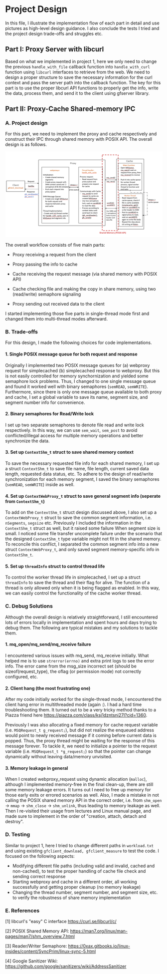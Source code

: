 # Project Design
In this file, I illustrate the implementation flow of each part in detail and use pictures as high-level design guidance. I also conclude the tests I tried and the project design trade-offs and struggles etc.

## Part I: Proxy Server with libcurl

Based on what we implemented in project 1, here we only need to change the previous `handle_with_file` callback function into  `handle_with_curl` function using `libcurl` interfaces to retrieve from the web. We need to design a proper structure to save the necessary information for the curl context and pass the server path into the callback function. The key for this part is to use the proper libcurl API functions to properly get the info, write the data, process them, and send it to the client using gfserver library.

## Part II: Proxy-Cache Shared-memory IPC

### A. Project design
For this part, we need to implement the proxy and cache respectively and construct their IPC through shared memory with POSIX API. The overall design is as follows.

![Proxy Cache Communication Flow](docs/design.png)

The overall workflow consists of five main parts:

- Proxy receiving a request from the client

- Proxy passing the info to cache

- Cache receiving the request message (via shared memory with POSIX API) 

- Cache checking file and making the copy in share memory, using two (read/write) semaphore signaling

- Proxy sending out received data to the client

I started implementing those five parts in single-thread mode first and changed them into multi-thread modes afterward.

### B. Trade-offs
For this design, I made the following choices for code implementations.

#### 1. Single POSIX message queue for both request and response
Originally I implemented two POSIX message queues for (a) webproxy request for simplecached (b) simplecached response to webproxy. But this is not easily controlled for memory synchornization and yielded some semaphore lock problems. Thus, I changed to one single message queue and found it worked well with binary semaphores (`semREAD`, `semWRITE`). Furthermore, since there is only one message queue available to both proxy and cache, I set a global variable to save its name, segment size, and segment number info for convenience.

#### 2. Binary semaphores for Read/Write lock
I set up two separate semaphores to denote file read and write lock respectively. In this way, we can use  `sem_wait`, `sem_post` to avoid conflicted/illegal access for multiple memory operations and better synchronize the data.

#### 3. Set up `ContextShm_t` struct to save shared memory context
To save the necessary requested file info for each shared memory, I set up a struct `ContextShm_t` to save file name, file length, current saved data length, requested data status, etc. To adhere to the design of read/write synchronization for each memory segment, I saved the binary semaphores (`semREAD`, `semWRITE`) inside as well.

#### 4. Set up `ContextWebProxy_t` struct to save general segment info (seperate from `ContextShm_t`)
To add on the `ContextShm_t` struct design discussed above, I also set up a `ContextWebProxy_t` struct to save the common segment information, i.e. `nSegments`, `segsize` etc. Previously I included the information in the `ContextShm_t` struct as well, but it raised some failure When segment size is small. I noticed some file transfer uncomplete failure under the scenario that the designed `ContextShm_t` type variable might not fit in the shared memory. To reconcile this conflict, I separated the common segment info into a new struct `ContextWebProxy_t`, and only saved segment memory-specific info in `ContextShm_t`.


#### 5. Set up `threadInfo` struct to control thread life
To control the worker thread life in simplecached, I set up a struct `threadInfo` to save the thread and their flag for alive. The function of a thread is only allowed only when it is being flagged as enabled. In this way, we can easily control the functionality of the cache worker thread.

### C. Debug Solutions
Although the overall design is relatively straightforward, I still encountered lots of errors locally in implementation and spent hours and days trying to debug them. The following are typical mistakes and my solutions to tackle them.

#### 1. mq_open/mq_send/mq_receive failure
I encountered various issues with mq_send, mq_receive initially. What helped me is to use `strerror(errno)` and extra print logs to see the error info. The error came from the msg_size incorrect set (should be sizeof(request_type), the oflag (or permission mode) not correctly configured, etc.

#### 2. Client hang (the most frustrating one)
After my code initially worked for the single-thread mode, I encountered the client hang error in multithreaded mode (again :). I had a hard time troubleshooting them. It turned out to be a very tricky method thanks to a Piazza friend here https://piazza.com/class/ksj1dzntsni27l?cid=1360.

Previously I was also allocating a fixed memory for cache request variable (i.e. `MSQRequest_t g_request;`), but did not realize the enqueued address would point to newly received message if it coming before current data is popped. Thus, the proxy thread might be waiting for the response of this message forever. To tackle it, we need to initialize a pointer to the request variable (i.e. `MSQRequest_t *g_request;`) so that the pointer can change dynamically without leaving data/memory unvisited.

#### 3. Memory leakage in general
When I created webproxy_request using dynamic allocation (`malloc`), although I implemented memory-free in the final clean-up, there are still some memory leakage errors. It turns out I need to free up memory for those early exits or errored scenarios as well. Also, I made a mistake in not calling the POSIX shared memory API in the correct order, i.e. from `shm_open` -> `mmap` -> `shm_close` -> `shm_unlink`, thus leading to memory leakage as well. Then I re-visited their usage from lectures and Linux manual page, and made sure to implement in the order of "creation, attach, detach and destroy".

### D. Testing
Similar to project 1, here I tried to change different paths in `workload.txt` and using existing `gfclient_download, gfclient_measure` to test the code. I focused on the following aspects:
- Modifying different file paths (including valid and invalid, cached and non-cached), to test the proper handling of cache file check and sending correct response
- Starting webproxy and cache in a different order, all working successfully and getting proper cleanup (no memory leakage)
- Changing the thread number, segment number, and segment size, etc. to verify the robustness of share memory implementation

### E. References
[1] libcurl's "easy" C interface https://curl.se/libcurl/c/

[2] POSIX Shared Memory API: https://man7.org/linux/man-pages/man7/shm_overview.7.html

[3] Reader/Writer Semaphore: https://0xax.gitbooks.io/linux-insides/content/SyncPrim/linux-sync-5.html

[4] Google Sanitizer Wiki: https://github.com/google/sanitizers/wiki/AddressSanitizer
